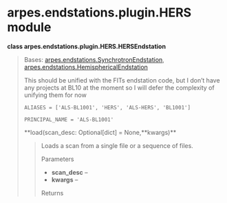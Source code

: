 arpes.endstations.plugin.HERS module
====================================

**class arpes.endstations.plugin.HERS.HERSEndstation**

> Bases:
> [arpes.endstations.SynchrotronEndstation](arpes.endstations#arpes.endstations.SynchrotronEndstation),
> [arpes.endstations.HemisphericalEndstation](arpes.endstations#arpes.endstations.HemisphericalEndstation)
>
> This should be unified with the FITs endstation code, but I don’t have
> any projects at BL10 at the moment so I will defer the complexity of
> unifying them for now
>
> `ALIASES = ['ALS-BL1001', 'HERS', 'ALS-HERS', 'BL1001']`
>
> `PRINCIPAL_NAME = 'ALS-BL1001'`
>
> **load(scan\_desc: Optional\[dict\] = None,**kwargs)\*\*
>
> > Loads a scan from a single file or a sequence of files.
> >
> > Parameters  
> > -   **scan\_desc** –
> > -   **kwargs** –
> >
> > Returns  
